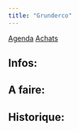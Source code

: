 ```yaml
---
title: "Grunderco"
---
```


[Agenda](notes/AgendaMaJournee.md) [Achats](notes/departements/D_Achats.md)
## Infos:

## A faire: 

## Historique:
